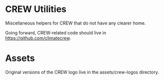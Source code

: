 CREW Utilities
==============

Miscellaneous helpers for CREW that do not have any clearer home.

Going forward, CREW-related code should live in https://github.com/climatecrew.

# Assets

Original versions of the CREW logo live in the assets/crew-logos directory.
